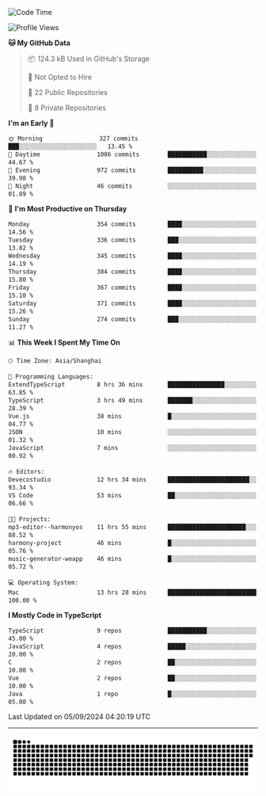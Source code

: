 <!--
<picture>
  <source
    srcset="https://github-readme-stats.vercel.app/api?username=kevinxft&show_icons=true&theme=dark"
    media="(prefers-color-scheme: dark)"
  />
  <source
    srcset="https://github-readme-stats.vercel.app/api?username=kevinxft&show_icons=true"
    media="(prefers-color-scheme: light), (prefers-color-scheme: no-preference)"
  />
  <img src="https://github-readme-stats.vercel.app/api?username=kevinxft&show_icons=true" />
</picture>
-->

<!--START_SECTION:waka-->
![Code Time](http://img.shields.io/badge/Code%20Time-2%2C507%20hrs%2015%20mins-blue)

![Profile Views](http://img.shields.io/badge/Profile%20Views-0-blue)

**🐱 My GitHub Data** 

> 📦 124.3 kB Used in GitHub's Storage 
 > 
> 🚫 Not Opted to Hire
 > 
> 📜 22 Public Repositories 
 > 
> 🔑 8 Private Repositories 
 > 
**I'm an Early 🐤** 

```text
🌞 Morning                327 commits         ███░░░░░░░░░░░░░░░░░░░░░░   13.45 % 
🌆 Daytime                1086 commits        ███████████░░░░░░░░░░░░░░   44.67 % 
🌃 Evening                972 commits         ██████████░░░░░░░░░░░░░░░   39.98 % 
🌙 Night                  46 commits          ░░░░░░░░░░░░░░░░░░░░░░░░░   01.89 % 
```
📅 **I'm Most Productive on Thursday** 

```text
Monday                   354 commits         ████░░░░░░░░░░░░░░░░░░░░░   14.56 % 
Tuesday                  336 commits         ███░░░░░░░░░░░░░░░░░░░░░░   13.82 % 
Wednesday                345 commits         ████░░░░░░░░░░░░░░░░░░░░░   14.19 % 
Thursday                 384 commits         ████░░░░░░░░░░░░░░░░░░░░░   15.80 % 
Friday                   367 commits         ████░░░░░░░░░░░░░░░░░░░░░   15.10 % 
Saturday                 371 commits         ████░░░░░░░░░░░░░░░░░░░░░   15.26 % 
Sunday                   274 commits         ███░░░░░░░░░░░░░░░░░░░░░░   11.27 % 
```


📊 **This Week I Spent My Time On** 

```text
🕑︎ Time Zone: Asia/Shanghai

💬 Programming Languages: 
ExtendTypeScript         8 hrs 36 mins       ████████████████░░░░░░░░░   63.85 % 
TypeScript               3 hrs 49 mins       ███████░░░░░░░░░░░░░░░░░░   28.39 % 
Vue.js                   38 mins             █░░░░░░░░░░░░░░░░░░░░░░░░   04.77 % 
JSON                     10 mins             ░░░░░░░░░░░░░░░░░░░░░░░░░   01.32 % 
JavaScript               7 mins              ░░░░░░░░░░░░░░░░░░░░░░░░░   00.92 % 

🔥 Editors: 
Devecostudio             12 hrs 34 mins      ███████████████████████░░   93.34 % 
VS Code                  53 mins             ██░░░░░░░░░░░░░░░░░░░░░░░   06.66 % 

🐱‍💻 Projects: 
mp3-editor--harmonyos    11 hrs 55 mins      ██████████████████████░░░   88.52 % 
harmony-project          46 mins             █░░░░░░░░░░░░░░░░░░░░░░░░   05.76 % 
music-generator-weapp    46 mins             █░░░░░░░░░░░░░░░░░░░░░░░░   05.72 % 

💻 Operating System: 
Mac                      13 hrs 28 mins      █████████████████████████   100.00 % 
```

**I Mostly Code in TypeScript** 

```text
TypeScript               9 repos             ███████████░░░░░░░░░░░░░░   45.00 % 
JavaScript               4 repos             █████░░░░░░░░░░░░░░░░░░░░   20.00 % 
C                        2 repos             ██░░░░░░░░░░░░░░░░░░░░░░░   10.00 % 
Vue                      2 repos             ██░░░░░░░░░░░░░░░░░░░░░░░   10.00 % 
Java                     1 repo              █░░░░░░░░░░░░░░░░░░░░░░░░   05.00 % 
```




 Last Updated on 05/09/2024 04:20:19 UTC
<!--END_SECTION:waka-->

---

<picture>
  <source media="(prefers-color-scheme: dark)" srcset="https://raw.githubusercontent.com/kevinxft/kevinxft/output/github-contribution-grid-snake-dark.svg">
  <source media="(prefers-color-scheme: light)" srcset="https://raw.githubusercontent.com/kevinxft/kevinxft/output/github-contribution-grid-snake.svg">
  <img alt="github contribution grid snake animation" src="https://raw.githubusercontent.com/kevinxft/kevinxft/output/github-contribution-grid-snake.svg">
</picture>